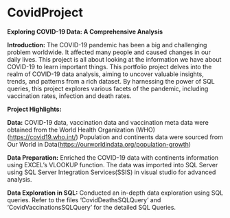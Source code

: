 # CovidProject
**Exploring COVID-19 Data: A Comprehensive Analysis**

**Introduction:**
The COVID-19 pandemic has been a big and challenging problem worldwide. It affected many people and caused changes in our daily lives. This project is all about looking at the information we have about COVID-19 to learn important things. This portfolio project delves into the realm of COVID-19 data analysis, aiming to uncover valuable insights, trends, and patterns from a rich dataset. By harnessing the power of SQL queries, this project explores various facets of the pandemic, including vaccination rates, infection and death rates. 

**Project Highlights:**

**Data:**
COVID-19 data, vaccination data and vaccination meta data were obtained from the World Health Organization (WHO)(https://covid19.who.int/)
Population and continents data were sourced from Our World in Data(https://ourworldindata.org/population-growth)

**Data Preparation:**
Enriched the COVID-19 data with continents information using EXCEL’s VLOOKUP function.
The data was imported into SQL Server using SQL Server Integration Services(SSIS) in visual studio for advanced analysis.

**Data Exploration in SQL:**
Conducted an in-depth data exploration using SQL queries. Refer to the files ‘CovidDeathsSQLQuery’ and ‘CovidVaccinationsSQLQuery’  for the detailed SQL Queries.
